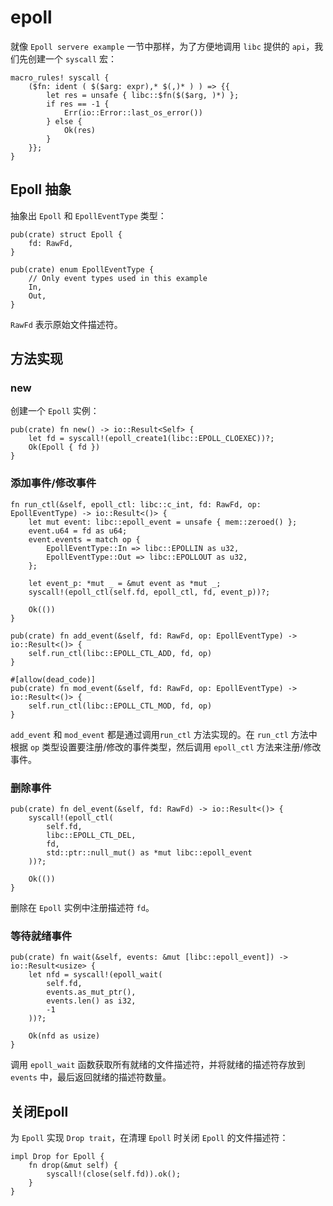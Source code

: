 # epoll

就像 `Epoll servere example` 一节中那样，为了方便地调用 `libc` 提供的 `api`，我们先创建一个 `syscall` 宏：

```rust,noplayground
macro_rules! syscall {
    ($fn: ident ( $($arg: expr),* $(,)* ) ) => {{
        let res = unsafe { libc::$fn($($arg, )*) };
        if res == -1 {
            Err(io::Error::last_os_error())
        } else {
            Ok(res)
        }
    }};
}
```

## Epoll 抽象

抽象出 `Epoll` 和 `EpollEventType` 类型：

```rust,noplayground
pub(crate) struct Epoll {
    fd: RawFd,
}

pub(crate) enum EpollEventType {
    // Only event types used in this example
    In,
    Out,
}
```

`RawFd` 表示原始文件描述符。

## 方法实现

### new

创建一个 `Epoll` 实例：

```rust,noplayground
pub(crate) fn new() -> io::Result<Self> {
    let fd = syscall!(epoll_create1(libc::EPOLL_CLOEXEC))?;
    Ok(Epoll { fd })
}
```

### 添加事件/修改事件

```rust,noplayground
fn run_ctl(&self, epoll_ctl: libc::c_int, fd: RawFd, op: EpollEventType) -> io::Result<()> {
    let mut event: libc::epoll_event = unsafe { mem::zeroed() };
    event.u64 = fd as u64;
    event.events = match op {
        EpollEventType::In => libc::EPOLLIN as u32,
        EpollEventType::Out => libc::EPOLLOUT as u32,
    };

    let event_p: *mut _ = &mut event as *mut _;
    syscall!(epoll_ctl(self.fd, epoll_ctl, fd, event_p))?;

    Ok(())
}

pub(crate) fn add_event(&self, fd: RawFd, op: EpollEventType) -> io::Result<()> {
    self.run_ctl(libc::EPOLL_CTL_ADD, fd, op)
}

#[allow(dead_code)]
pub(crate) fn mod_event(&self, fd: RawFd, op: EpollEventType) -> io::Result<()> {
    self.run_ctl(libc::EPOLL_CTL_MOD, fd, op)
}
```

`add_event` 和 `mod_event` 都是通过调用`run_ctl` 方法实现的。在 `run_ctl` 方法中根据 `op` 类型设置要注册/修改的事件类型，然后调用 `epoll_ctl` 方法来注册/修改事件。

### 删除事件

```rust,noplayground
pub(crate) fn del_event(&self, fd: RawFd) -> io::Result<()> {
    syscall!(epoll_ctl(
        self.fd,
        libc::EPOLL_CTL_DEL,
        fd,
        std::ptr::null_mut() as *mut libc::epoll_event
    ))?;

    Ok(())
}
```

删除在 `Epoll` 实例中注册描述符 `fd`。

### 等待就绪事件

```rust,noplayground
pub(crate) fn wait(&self, events: &mut [libc::epoll_event]) -> io::Result<usize> {
    let nfd = syscall!(epoll_wait(
        self.fd,
        events.as_mut_ptr(),
        events.len() as i32,
        -1
    ))?;

    Ok(nfd as usize)
}
```

调用 `epoll_wait` 函数获取所有就绪的文件描述符，并将就绪的描述符存放到 `events` 中，最后返回就绪的描述符数量。

## 关闭Epoll

为 `Epoll` 实现 `Drop trait`，在清理 `Epoll` 时关闭 `Epoll` 的文件描述符：

```rust,noplayground
impl Drop for Epoll {
    fn drop(&mut self) {
        syscall!(close(self.fd)).ok();
    }
}
```

